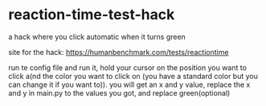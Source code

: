 # reaction-time-test-hack
a hack where you click automatic when it turns green

site for the hack: https://humanbenchmark.com/tests/reactiontime

run te config file and run it, hold your cursor on the position you want to click a(nd the color you want to click on (you have a standard color but you can change it if you want to)).
you will get an x and y value, replace the x and y in main.py to the values you got, and replace green(optional)
